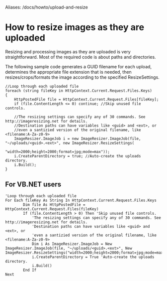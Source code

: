 Aliases: /docs/howto/upload-and-resize

# How to resize images as they are uploaded

Resizing and processing images as they are uploaded is very straightforward. Most of the required code is about paths and directories.

The following sample code generates a GUID filename for each upload, determines the appropriate file extension that is needed, then resizes/crops/formats the image according to the specified ResizeSettings.

	//Loop through each uploaded file
	foreach (string fileKey in HttpContext.Current.Request.Files.Keys) 
	{
		HttpPostedFile file = HttpContext.Current.Request.Files[fileKey];
		if (file.ContentLength <= 0) continue; //Skip unused file controls.
		
		//The resizing settings can specify any of 30 commands. See http://imageresizing.net for details.
		//Destination paths can have variables like <guid> and <ext>, or 
		//even a santizied version of the original filename, like <filename:A-Za-z0-9>
		ImageResizer.ImageJob i = new ImageResizer.ImageJob(file, "~/uploads/<guid>.<ext>", new ImageResizer.ResizeSettings( 
								"width=2000;height=2000;format=jpg;mode=max"));
		i.CreateParentDirectory = true; //Auto-create the uploads directory.
		i.Build();
	}



## For VB.NET users

	'Loop through each uploaded file
	For Each fileKey As String In HttpContext.Current.Request.Files.Keys
			Dim file As HttpPostedFile = HttpContext.Current.Request.Files(fileKey)
			If (file.ContentLength > 0) Then 'Skip unused file controls.
				'The resizing settings can specify any of 30 commands. See http://imageresizing.net for details.
				'Destination paths can have variables like <guid> and <ext>, or 
				'even a santizied version of the original filename, like <filename:A-Za-z0-9>
				Dim i As ImageResizer.ImageJob = New ImageResizer.ImageJob(file, "~/uploads/<guid>.<ext>", New ImageResizer.ResizeSettings("width=2000;height=2000;format=jpg;mode=max"))
				i.CreateParentDirectory = True 'Auto-create the uploads directory.
				i.Build()
			End If
	Next
